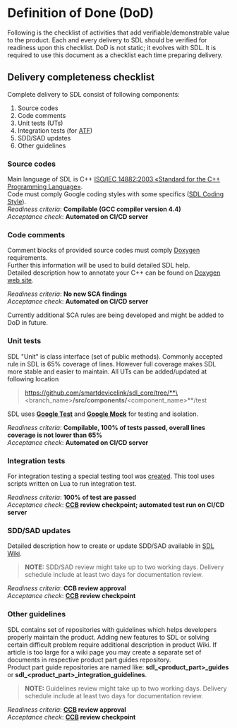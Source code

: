 # Definition of Done (DoD)
Following is the checklist of activities that add verifiable/demonstrable value to the product.
Each and every delivery to SDL should be verified for readiness upon this checklist.
DoD is not static; it evolves with SDL.
It is required to use this document as a checklist each time preparing delivery.

## Delivery completeness checklist
Complete delivery to SDL consist of following components:
1. Source codes
2. Code comments
3. Unit tests (UTs)
4. Integration tests (for [ATF][ATF-LINK])
5. SDD/SAD updates
6. Other guidelines

### Source codes
Main language of SDL is C++ [ISO/IEC 14882:2003 «Standard for the C++ Programming Language»](http://www.open-std.org/jtc1/sc22/wg21/docs/standards).<br>
Code must comply Google coding styles with some specifics ([SDL Coding Style](https://github.com/smartdevicelink/sdl_core/wiki/SDL-Coding-Style-Guide)).<br>
*Readiness criteria*: **Compilable (GCC compiler version 4.4)**<br>
*Acceptance check*: **Automated on CI/CD server**<br>

### Code comments
Comment blocks of provided source codes must comply [Doxygen](http://www.stack.nl/~dimitri/doxygen/index.html) requirements.<br>
Further this information will be used to build detailed SDL help. <br>
Detailed description how to annotate your C++ can be found on [Doxygen web site](http://www.stack.nl/~dimitri/doxygen/manual/docblocks.html#docstructure).<br>

*Readiness criteria*: **No new SCA findings**<br>
*Acceptance check*: **Automated on CI/CD server**<br>

Currently additional SCA rules are being developed and might be added to DoD in future.

### Unit tests

SDL "Unit" is class interface (set of public methods).
Commonly accepted rule in SDL is 65% coverage of lines.
However full coverage makes SDL more stable and easier to maintain.
All UTs can be added/updated at following location 
>https://github.com/smartdevicelink/sdl_core/tree/**\<branch_name\>**/src/components/**\<component_name\>**/test<br>

SDL uses [**Google Test**](https://github.com/google/googletest/tree/master/googletest) and [**Google Mock**](https://github.com/google/googletest/tree/master/googlemock) for testing and isolation.

*Readiness criteria*: **Compilable, 100% of tests passed, overall lines coverage is not lower than 65%**<br>
*Acceptance check*: **Automated on CI/CD server**<br>

### Integration tests

For integration testing a special testing tool was [created][ATF-LINK].
This tool uses scripts written on Lua to run integration test.

*Readiness criteria*: **100% of test are passed**<br>
*Acceptance check*: **[CCB][CCB-LINK] review checkpoint; automated test run on CI/CD server**<br>

### SDD/SAD updates

Detailed description how to create or update SDD/SAD available in [SDL Wiki](https://github.com/smartdevicelink/sdl_core/wiki/Providing-design-documentation-with-code-changes).

>**NOTE:** SDD/SAD review might take up to two working days. 
>Delivery schedule include at least two days for documentation review.

*Readiness criteria*: **CCB review approval**<br>
*Acceptance check*: **[CCB][CCB-LINK] review checkpoint**<br>

### Other guidelines

SDL contains set of repositories with guidelines which helps developers properly maintain the product.
Adding new features to SDL or solving certain difficult problem require additional description in product Wiki.
If article is too large for a wiki page you may create a separate set of documents in respective product part guides repository. <br>
Product part guide repositories are named like: **sdl_\<product_part\>_guides** or **sdl_\<product_part\>_integration_guidelines**.

>**NOTE:** Guidelines review might take up to two working days. 
>Delivery schedule include at least two days for documentation review.

*Readiness criteria*: **[CCB][CCB-LINK] review approval**<br>
*Acceptance check*: **[CCB][CCB-LINK] review checkpoint**<br>

[ATF-LINK]: https://github.com/smartdevicelink/sdl_atf "Automated Test Framework"
[CCB-LINK]: ChangeControlBoard.md "Change Control Board"
